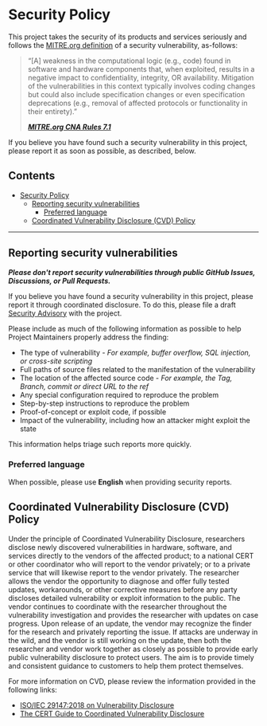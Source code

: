 # Security Policy

This project takes the security of its products and services seriously and follows the
[MITRE.org definition][MITRE-definition] of a security vulnerability, as-follows:

<!-- vale off -->

> “\[A\] weakness in the computational logic (e.g., code) found in software and hardware components that, when
> exploited, results in a negative impact to confidentiality, integrity, OR availability. Mitigation of the
> vulnerabilities in this context typically involves coding changes but could also include specification changes or even
> specification deprecations (e.g., removal of affected protocols or functionality in their entirety).”
>
> **_[MITRE.org CNA Rules 7.1][MITRE-rules]_**

<!-- vale on -->

If you believe you have found such a security vulnerability in this project, please report it as soon as possible, as
described, below.

<!-- prettier-ignore-start -->
<!-- omit from toc -->
## Contents

- [Security Policy](#security-policy)
  - [Reporting security vulnerabilities](#reporting-security-vulnerabilities)
    - [Preferred language](#preferred-language)
  - [Coordinated Vulnerability Disclosure (CVD) Policy](#coordinated-vulnerability-disclosure-cvd-policy)

---
<!-- prettier-ignore-end -->

## Reporting security vulnerabilities

**_Please don't report security vulnerabilities through public GitHub Issues, Discussions, or Pull Requests._**

If you believe you have found a security vulnerability in this project, please report it through coordinated disclosure.
To do this, please file a draft [Security Advisory][advisory] with the project.

Please include as much of the following information as possible to help Project Maintainers properly address the
finding:

- The type of vulnerability - _For example, buffer overflow, SQL injection, or cross-site scripting_
- Full paths of source files related to the manifestation of the vulnerability
- The location of the affected source code - _For example, the Tag, Branch, commit or direct URL to the ref_
- Any special configuration required to reproduce the problem
- Step-by-step instructions to reproduce the problem
- Proof-of-concept or exploit code, if possible
- Impact of the vulnerability, including how an attacker might exploit the state

This information helps triage such reports more quickly.

### Preferred language

When possible, please use **English** when providing security reports.

<!-- vale off -->

## Coordinated Vulnerability Disclosure (CVD) Policy

Under the principle of Coordinated Vulnerability Disclosure, researchers disclose newly discovered vulnerabilities in
hardware, software, and services directly to the vendors of the affected product; to a national CERT or other
coordinator who will report to the vendor privately; or to a private service that will likewise report to the vendor
privately. The researcher allows the vendor the opportunity to diagnose and offer fully tested updates, workarounds, or
other corrective measures before any party discloses detailed vulnerability or exploit information to the public. The
vendor continues to coordinate with the researcher throughout the vulnerability investigation and provides the
researcher with updates on case progress. Upon release of an update, the vendor may recognize the finder for the
research and privately reporting the issue. If attacks are underway in the wild, and the vendor is still working on the
update, then both the researcher and vendor work together as closely as possible to provide early public vulnerability
disclosure to protect users. The aim is to provide timely and consistent guidance to customers to help them protect
themselves.

For more information on CVD, please review the information provided in the following links:

- [ISO/IEC 29147:2018 on Vulnerability Disclosure][ISO-29147]
- [The CERT Guide to Coordinated Vulnerability Disclosure][CERT-guide]

<!-- vale on -->

<!-- Link repository -->
<!-- editorconfig-checker-disable -->

[advisory]: https://github.com/andrewvaughan/template-core/security/advisories/new
[CERT-guide]: https://resources.sei.cmu.edu/asset_files/SpecialReport/2017_003_001_503340.pdf
[ISO-29147]: https://www.iso.org/standard/72311.html
[MITRE-definition]: https://www.cve.org/ResourcesSupport/AllResources/CNARules#section_7-1_what_is_a_vulnerability
[MITRE-rules]: https://www.cve.org/ResourcesSupport/AllResources/CNARules

<!-- editorconfig-checker-enable -->
